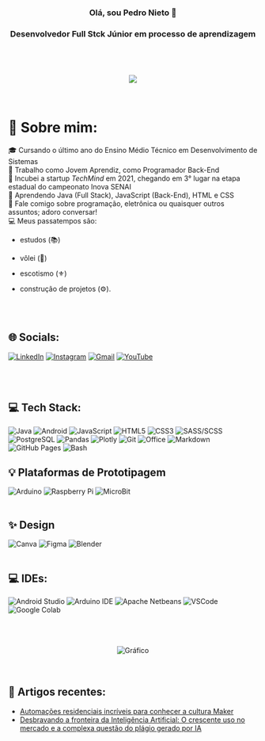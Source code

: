<div align="center">
  <h3>Olá, sou Pedro Nieto 👋</h3>
  <h3>Desenvolvedor Full Stck Júnior em processo de aprendizagem</h3>
  <h1></h1>
  <br>
  <br>
  <img src="https://user-images.githubusercontent.com/102625628/229579516-61053fcc-f8e0-40b9-90ea-b3794849d86c.png"/>
</div>
<br>
<br>

# 🌌 Sobre mim:
🎓 Cursando o último ano do Ensino Médio Técnico em Desenvolvimento de Sistemas<br>
💼 Trabalho como Jovem Aprendiz, como Programador Back-End<br>
🥉 Incubei a startup _TechMind_ em 2021, chegando em 3° lugar na etapa estadual do campeonato Inova SENAI<br>
🧠 Aprendendo Java (Full Stack), JavaScript (Back-End), HTML e CSS<br>
💬 Fale comigo sobre programação, eletrônica ou quaisquer outros assuntos; adoro conversar!<br>
💻 Meus passatempos são:
- estudos (📚)
- vôlei (🏐)

- escotismo (⚜)
- construção de projetos (⚙).
<br>
<br>

## 🌐 Socials:
[![LinkedIn](https://img.shields.io/badge/LinkedIn-0077B5?style=for-the-badge&logo=linkedin&logoColor=white)](https://www.linkedin.com/in/pedroo-nietoo/)
[![Instagram](https://img.shields.io/badge/Instagram-E4405F?style=for-the-badge&logo=instagram&logoColor=white)](https://www.instagram.com/pedroo_nietoo/)
[![Gmail](https://img.shields.io/badge/Gmail-D14836?style=for-the-badge&logo=gmail&logoColor=white)](mailto:pedronieto.2005@gmail.com)
[![YouTube](https://img.shields.io/badge/YouTube-FF0000?style=for-the-badge&logo=youtube&logoColor=white)](https://www.youtube.com/@Pedroo-Nietoo)
<br>
<br>
<br>
<br>

## 💻 Tech Stack:
![Java](https://img.shields.io/badge/Java-ED8B00?style=for-the-badge&logo=openjdk&logoColor=white)
![Android](https://img.shields.io/badge/android-%2320232a.svg?style=for-the-badge&logo=android&logoColor=%a4c639)
![JavaScript](https://img.shields.io/badge/javascript-%23323330.svg?style=for-the-badge&logo=javascript&logoColor=%23F7DF1E)
![HTML5](https://img.shields.io/badge/html5-%23E34F26.svg?style=for-the-badge&logo=html5&logoColor=white)
![CSS3](https://img.shields.io/badge/css3-%231572B6.svg?style=for-the-badge&logo=css3&logoColor=white)
![SASS/SCSS](https://img.shields.io/badge/SASS/SCSS-hotpink.svg?style=for-the-badge&logo=SASS&logoColor=white)
![PostgreSQL](https://img.shields.io/badge/PostgreSQL-316192?style=for-the-badge&logo=postgresql&logoColor=white)
![Pandas](https://img.shields.io/badge/pandas-%23150458.svg?style=for-the-badge&logo=pandas&logoColor=white)
![Plotly](https://img.shields.io/badge/Plotly-%233F4F75.svg?style=for-the-badge&logo=plotly&logoColor=white)
![Git](https://img.shields.io/badge/GIT-E44C30?style=for-the-badge&logo=git&logoColor=white)
![Office](https://img.shields.io/badge/Microsoft_Office-D83B01?style=for-the-badge&logo=microsoft-office&logoColor=white)
![Markdown](https://img.shields.io/badge/markdown-%23000000.svg?style=for-the-badge&logo=markdown&logoColor=white)
![GitHub Pages](https://img.shields.io/badge/GitHub%20Pages-222222?style=for-the-badge&logo=GitHub%20Pages&logoColor=white)
![Bash](https://img.shields.io/badge/Bash-222222?style=for-the-badge&logo=GNU%20Bash&logoColor=white)

## 💡 Plataformas de Prototipagem
![Arduino](https://img.shields.io/badge/-Arduino-00979D?style=for-the-badge&logo=Arduino&logoColor=white)
![Raspberry Pi](https://img.shields.io/badge/-Raspberry%20Pi-C51A4A?style=for-the-badge&logo=Raspberry-Pi)
![MicroBit](https://img.shields.io/badge/micro:bit-07DA63?style=for-the-badge&logo=micro:bit&logoColor=white)
<br>
<br>

## ✨ Design
![Canva](https://img.shields.io/badge/Canva-%2300C4CC.svg?style=for-the-badge&logo=Canva&logoColor=white)
![Figma](https://img.shields.io/badge/figma-%23F24E1E.svg?style=for-the-badge&logo=figma&logoColor=white)
![Blender](https://img.shields.io/badge/blender-%23F5792A.svg?style=for-the-badge&logo=blender&logoColor=white)
<br>
<br>

## 💻 IDEs:
![Android Studio](https://img.shields.io/badge/Android_Studio-3DDC84?style=for-the-badge&logo=android-studio&logoColor=white)
![Arduino IDE](https://img.shields.io/badge/Arduino_IDE-00979D?style=for-the-badge&logo=arduino&logoColor=white)
![Apache Netbeans](https://img.shields.io/badge/apache%20netbeans-1B6AC6?style=for-the-badge&logo=apache%20netbeans%20IDE&logoColor=white)
![VSCode](https://img.shields.io/badge/VSCode-0078D4?style=for-the-badge&logo=visual%20studio%20code&logoColor=white)
![Google Colab](https://img.shields.io/badge/Colab-F9AB00?style=for-the-badge&logo=googlecolab&color=525252)
<br>
<br>

<br>
<br>
<div align="center">
  <img alt="Gráfico" src="https://github-profile-summary-cards.vercel.app/api/cards/profile-details?username=Pedroo-Nietoo&theme=nord_dark"/>
</div>
<br>
<br>

## 📰 Artigos recentes:
- [Automações residenciais incríveis para conhecer a cultura Maker](https://www.linkedin.com/pulse/automa%25C3%25A7%25C3%25B5es-residenciais-incr%25C3%25ADveis-para-conhecer-maker-pedro/?trackingId=BY5wCl%2FMQaeSuQrTzpJffw%3D%3D)
- [Desbravando a fronteira da Inteligência Artificial: O crescente uso no mercado e a complexa questão do plágio gerado por IA](https://www.linkedin.com/pulse/desbravando-fronteira-da-intelig%25C3%25AAncia-artificial-o-e-pedro/?trackingId=58x1wbTbQ1WA5mDSvy4vXA%3D%3D)
